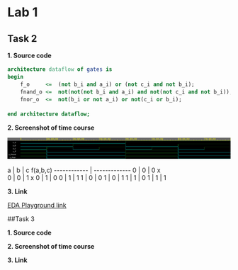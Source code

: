 # Lab 1

## Task 2

**1. Source code**

```vhdl
architecture dataflow of gates is
begin
    f_o		<=	(not b_i and a_i) or (not c_i and not b_i);	
    fnand_o	<=	not(not(not b_i and a_i) and not(not c_i and not b_i));	
    fnor_o	<=	not(b_i or not a_i) or not(c_i or b_i);

end architecture dataflow;
```


**2. Screenshot of time course**

  ![alt text][DeMorgan]

  a | b | c        f(a,b,c)
  ------------ | -------------
  0 | 0 | 0           x   
  0 | 0 | 1           x
  0 | 1 | 0
  0 | 1 | 1
  1 | 0 | 0
  1 | 0 | 1
  1 | 1 | 0
  1 | 1 | 1



**3. Link**

  [EDA Playground link](https://www.edaplayground.com/x/8MW7)


##Task 3
 
**1. Source code**

**2. Screenshot of time course**

**3. Link**
  
  
  
  
  
[DeMorgan]: https://github.com/vitoo420/Digital-electronics-1/blob/main/Labs/01-gates/Img/Casovy_prubeh.png "DeMorgan time course"